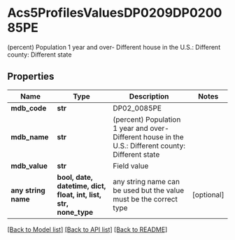 # Acs5ProfilesValuesDP0209DP020085PE

(percent) Population 1 year and over- Different house in the U.S.: Different county: Different state

## Properties
Name | Type | Description | Notes
------------ | ------------- | ------------- | -------------
**mdb_code** | **str** | DP02_0085PE | 
**mdb_name** | **str** | (percent) Population 1 year and over- Different house in the U.S.: Different county: Different state | 
**mdb_value** | **str** | Field value | 
**any string name** | **bool, date, datetime, dict, float, int, list, str, none_type** | any string name can be used but the value must be the correct type | [optional]

[[Back to Model list]](../README.md#documentation-for-models) [[Back to API list]](../README.md#documentation-for-api-endpoints) [[Back to README]](../README.md)


